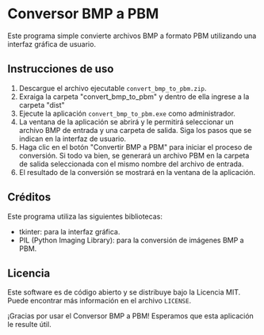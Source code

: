 # Conversor BMP a PBM

Este programa simple convierte archivos BMP a formato PBM utilizando una interfaz gráfica de usuario.

## Instrucciones de uso

1. Descargue el archivo ejecutable `convert_bmp_to_pbm.zip`.
2. Exraiga la carpeta "convert_bmp_to_pbm" y dentro de ella ingrese a la carpeta "dist"
4. Ejecute la aplicación `convert_bmp_to_pbm.exe` como administrador.
5. La ventana de la aplicación se abrirá y le permitirá seleccionar un archivo BMP de entrada y una carpeta de salida. Siga los pasos que se indican en la interfaz de usuario.
6. Haga clic en el botón "Convertir BMP a PBM" para iniciar el proceso de conversión. Si todo va bien, se generará un archivo PBM en la carpeta de salida seleccionada con el mismo nombre del archivo de entrada.
7. El resultado de la conversión se mostrará en la ventana de la aplicación.


## Créditos

Este programa utiliza las siguientes bibliotecas:

- tkinter: para la interfaz gráfica.
- PIL (Python Imaging Library): para la conversión de imágenes BMP a PBM.

## Licencia

Este software es de código abierto y se distribuye bajo la Licencia MIT. Puede encontrar más información en el archivo `LICENSE`.

¡Gracias por usar el Conversor BMP a PBM! Esperamos que esta aplicación le resulte útil.
